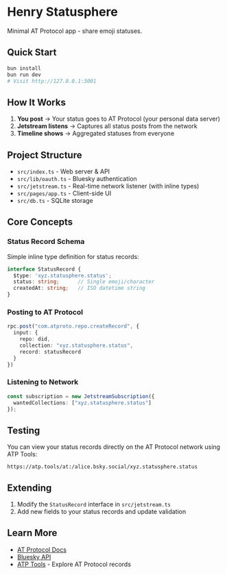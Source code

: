 # Henry Statusphere

Minimal AT Protocol app - share emoji statuses.

## Quick Start

```bash
bun install
bun run dev
# Visit http://127.0.0.1:3001
```

## How It Works

1. **You post** → Your status goes to AT Protocol (your personal data server)
2. **Jetstream listens** → Captures all status posts from the network  
3. **Timeline shows** → Aggregated statuses from everyone

## Project Structure

- `src/index.ts` - Web server & API
- `src/lib/oauth.ts` - Bluesky authentication  
- `src/jetstream.ts` - Real-time network listener (with inline types)
- `src/pages/app.ts` - Client-side UI
- `src/db.ts` - SQLite storage

## Core Concepts

### Status Record Schema

Simple inline type definition for status records:

```typescript
interface StatusRecord {
  $type: 'xyz.statusphere.status';
  status: string;      // Single emoji/character  
  createdAt: string;   // ISO datetime string
}
```

### Posting to AT Protocol

```typescript
rpc.post("com.atproto.repo.createRecord", {
  input: {
    repo: did,
    collection: "xyz.statusphere.status", 
    record: statusRecord
  }
})
```

### Listening to Network

```typescript
const subscription = new JetstreamSubscription({
  wantedCollections: ["xyz.statusphere.status"]
});
```

## Testing

You can view your status records directly on the AT Protocol network using ATP Tools:

```
https://atp.tools/at:/alice.bsky.social/xyz.statusphere.status
```

## Extending

1. Modify the `StatusRecord` interface in `src/jetstream.ts`
2. Add new fields to your status records and update validation

## Learn More

- [AT Protocol Docs](https://atproto.com)
- [Bluesky API](https://docs.bsky.app)
- [ATP Tools](https://atp.tools) - Explore AT Protocol records
